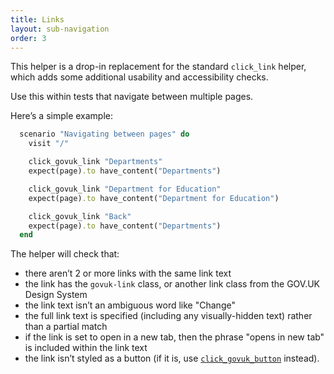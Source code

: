 ```yaml
---
title: Links
layout: sub-navigation
order: 3
---
```


This helper is a drop-in replacement for the standard `click_link` helper, which adds some additional usability and accessibility checks.

Use this within tests that navigate between multiple pages.

Here’s a simple example:

```ruby
  scenario "Navigating between pages" do
    visit "/"

    click_govuk_link "Departments"
    expect(page).to have_content("Departments")

    click_govuk_link "Department for Education"
    expect(page).to have_content("Department for Education")

    click_govuk_link "Back"
    expect(page).to have_content("Departments")
  end
```

The helper will check that:

* there aren’t 2 or more links with the same link text
* the link has the `govuk-link` class, or another link class from the GOV.UK Design System
* the link text isn’t an ambiguous word like "Change"
* the full link text is specified (including any visually-hidden text) rather than a partial match
* if the link is set to open in a new tab, then the phrase "opens in new tab" is included within the link text
* the link isn’t styled as a button (if it is, use [`click_govuk_button`](/click-govuk-button) instead).
